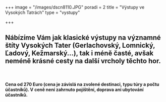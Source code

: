 +++
image = "/images/dscn8110.JPG"
poradi = 2
title = "Výstupy ve Vysokých Tatrách"
type = "vystupy"

+++
## **Nábízíme Vám jak klasické výstupy na významné štíty Vysokých Tater (Gerlachovský, Lomnický, Ľadový, Kežmarský...), tak i méně časté, avšak neméně krásné cesty na další vrcholy těchto hor.**

 

#### **Cena od 270 Euro (cena je závislá na zvolené destinaci, typu túry a počtu účastníků). V ceně není zahrnuto pojištění, doprava ani ubytování účastníků.**